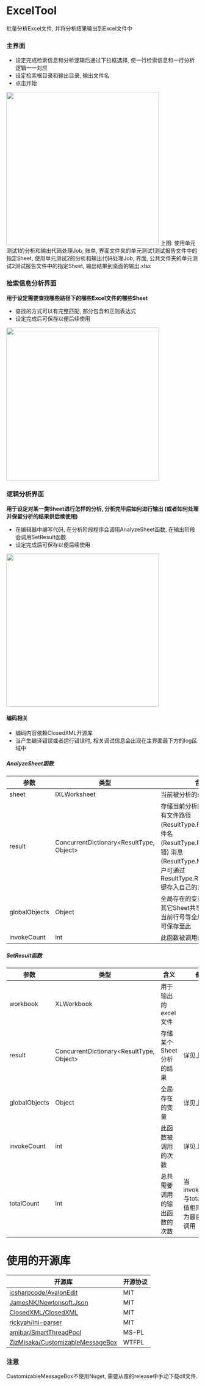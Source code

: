 # ExcelTool
批量分析Excel文件, 并将分析结果输出到Excel文件中
### 主界面
- 设定完成检索信息和分析逻辑后通过下拉框选择, 使一行检索信息和一行分析逻辑一一对应
- 设定检索根目录和输出目录, 输出文件名
- 点击开始
<img src="https://www.iaders.com/wp-content/uploads/2021/08/1.png" width="400px" />
上图: 使用单元测试1的分析和输出代码处理Job, 账单, 界面文件夹的单元测试1测试报告文件中的指定Sheet, 使用单元测试2的分析和输出代码处理Job, 界面, 公共文件夹的单元测试2测试报告文件中的指定Sheet, 输出结果到桌面的输出.xlsx

### 检索信息分析界面
**用于设定需要查找哪些路径下的哪些Excel文件的哪些Sheet**
- 查找的方式可以有完整匹配, 部分包含和正则表达式
- 设定完成后可保存以便后续使用
<img src="https://www.iaders.com/wp-content/uploads/2021/08/2.png" width="400px" />

### 逻辑分析界面
**用于设定对某一类Sheet进行怎样的分析, 分析完毕后如何进行输出 (或者如何处理并保留分析的结果供后续使用)**
- 在编辑器中编写代码, 在分析阶段程序会调用AnalyzeSheet函数, 在输出阶段会调用SetResult函数. 
- 设定完成后可保存以便后续使用
<img src="https://www.iaders.com/wp-content/uploads/2021/08/3.png" width="400px" />

#### 编码相关
- 编码内容依赖ClosedXML开源库
- 当产生编译错误或者运行错误时, 相关调试信息会出现在主界面最下方的log区域中

##### AnalyzeSheet函数
|参数|类型|含义|备注|
|----|----|----|----|
|sheet|IXLWorksheet|当前被分析的sheet||
|result|ConcurrentDictionary<ResultType, Object>|存储当前分析的结果, 初始存有文件路径 (ResultType.FILEPATH), 文件名 (ResultType.FILENAME), (报错) 消息 (ResultType.MESSAGE), 用户可通过ResultType.RESULTOBJECT键存入自己的东西|当此Sheet对应的SetResult函数调用时, 会传入此变量|
|globalObjects|Object|全局存在的变量, 当有需要和其它Sheet共享的数据或保存当前行号等全局变量的需求时可保存至此|每次调用AnalyzeSheet或SetResult函数时都会传入此变量上次保存的结果. 通过GlobalObjects.GlobalObjects.SetGlobalParam(globalObjects);可进行保存|
|invokeCount|int|此函数被调用的次数|第一次调用时值为1|

##### SetResult函数
|参数|类型|含义|备注|
|----|----|----|----|
|workbook|XLWorkbook|用于输出的excel文件||
|result|ConcurrentDictionary<ResultType, Object>|存储某个Sheet分析的结果|详见上表|
|globalObjects|Object|全局存在的变量|详见上表|
|invokeCount|int|此函数被调用的次数|详见上表|
|totalCount|int|总共需要调用的输出函数的次数|当invokeCount与totalCount值相同时即为最后一次调用|

# 使用的开源库
|开源库|开源协议|
|----|----|
|[icsharpcode/AvalonEdit](https://github.com/icsharpcode/AvalonEdit)|MIT|
|[JamesNK/Newtonsoft.Json](https://github.com/JamesNK/Newtonsoft.Json)|MIT|
|[ClosedXML/ClosedXML](https://github.com/ClosedXML/ClosedXML)|MIT|
|[rickyah/ini-parser](https://github.com/rickyah/ini-parser)|MIT|
|[amibar/SmartThreadPool](https://github.com/amibar/SmartThreadPool)|MS-PL|
|[ZjzMisaka/CustomizableMessageBox](https://github.com/ZjzMisaka/CustomizableMessageBox)|WTFPL|
### 注意
CustomizableMessageBox不使用Nuget, 需要从库的release中手动下载dll文件. 

